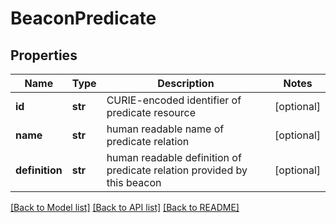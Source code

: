 # BeaconPredicate

## Properties
Name | Type | Description | Notes
------------ | ------------- | ------------- | -------------
**id** | **str** | CURIE-encoded identifier of predicate resource  | [optional] 
**name** | **str** | human readable name of predicate relation  | [optional] 
**definition** | **str** | human readable definition of predicate relation provided by this beacon  | [optional] 

[[Back to Model list]](../README.md#documentation-for-models) [[Back to API list]](../README.md#documentation-for-api-endpoints) [[Back to README]](../README.md)


